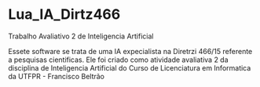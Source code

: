 # Lua_IA_Dirtz466
Trabalho Avaliativo 2 de Inteligencia Artificial

Essete software se trata de uma IA expecialista na Diretrzi 466/15 referente a pesquisas cientificas.
Ele foi criado como atividade avaliativa 2 da disciplina de Inteligencia Artificial do Curso de Licenciatura em Informatica da UTFPR - Francisco Beltrão
